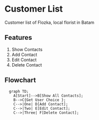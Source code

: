 # Customer List

Customer list of Flozka, local florist in Batam

## Features

1. Show Contacts
2. Add Contact
3. Edit Contact
4. Delete Contact

## Flowchart

```mermaid
  graph TD;
    A[Start]-->B[Show All Contacts];
    B-->C{Get User Choice };
    C-->|One| D[Add Contact];
    C-->|Two| E[Edit Contact];
    C-->|Three| F[Delete Contact];
```
